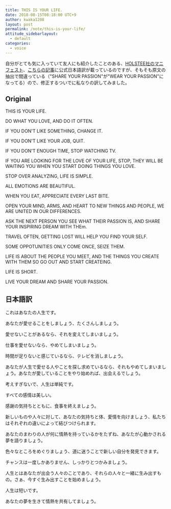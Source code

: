 ```yaml
---
title: THIS IS YOUR LIFE.
date: 2018-08-15T08:18:00 UTC+9
author: kwaka1208
layout: post
permalink: /note/this-is-your-life/
attitude_sidebarlayout:
  - default
categories:
  - voice
---
```

自分がとても気に入っていて友人にも紹介したことのある、[HOLSTEE社のマニフェスト](https://www.holstee.com/pages/manifesto)、[こちらの記事](http://halsinan.com/archives/396)に公式日本語訳が載っているのですが、そもそも原文の抽出で間違っている（"SHARE YOUR PASSION"が"WEAR YOUR PASSION"になってる）ので、修正するついでに私なりの訳してみました。

## Original

THIS IS YOUR LIFE.

DO WHAT YOU LOVE, AND DO IT OFTEN.

IF YOU DON'T LIKE SOMETHING, CHANGE IT.

IF YOU DON'T LIKE YOUR JOB, QUIT.

IF YOU DON'T ENOUGH TIME, STOP WATCHING TV.

IF YOU ARE LOOKING FOR THE LOVE OF YOUR LIFE, STOP, THEY WILL BE WAITING YOU WHEN YOU START DOING THINGS YOU LOVE.

STOP OVER ANALYZING, LIFE IS SIMPLE.

ALL EMOTIONS ARE BEAUTIFUL.

WHEN YOU EAT, APPRECIATE EVERY LAST BITE.

OPEN YOUR MIND, ARMS, AND HEART TO NEW THINGS AND PEOPLE, WE ARE UNITED IN OUR DIFFERENCES.

ASK THE NEXT PERSON YOU SEE WHAT THEIR PASSION IS, AND SHARE YOUR INSPIRING DREAM WITH THEm.

TRAVEL OFTEN, GETTING LOST WILL HELP YOU FIND YOUR SELF.

SOME OPPOTUNITIES ONLY COME ONCE, SEIZE THEM.

LIFE IS ABOUT THE PEOPLE YOU MEET, AND THE THINGS YOU CREATE WITH THEM SO GO OUT AND START CREATEING.

LIFE IS SHORT.

LIVE YOUR DREAM AND SHARE YOUR PASSION.

## 日本語訳

これはあなたの人生です。

あなたが愛せることをしましょう、たくさんしましょう。

愛せないことがあるなら、それを変えてしまいましょう。

仕事を愛せないなら、やめてしまいましょう。

時間が足りないと感じているなら、テレビを消しましょう。

あなたが人生で愛せる人やことを探し求めているなら、それもやめてしまいましょう。あなたが愛していることをやり始めれば、出会えるでしょう。

考えすぎないで、人生は単純です。

すべての感情は美しい。

感謝の気持ちとともに、食事を終えましょう。

新しいものや人々に対して、あなたの気持ちと体、愛情を向けましょう、私たちはそれぞれの違いによって結びつけられます。

あなたのまわりの人が何に情熱を持っているかをたずね、あなたが心動かされる夢を語りましょう。

色々なところをめぐりましょう、道に迷うことで新しい自分を発見できます。

チャンスは一度しかありません、しっかりとつかみましょう。

人生とはあなたが出会う人々のことであり、それらの人々と一緒に生み出すもの。さぁ、今すぐ生み出すことを始めましょう。

人生は短いです。

あなたの夢を生きて情熱を共有してましょう。
